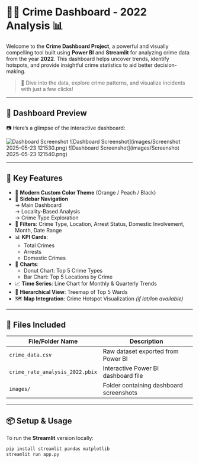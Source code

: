 # 🕵️‍♀️ Crime Dashboard - 2022 Analysis 📊

Welcome to the **Crime Dashboard Project**, a powerful and visually compelling tool built using **Power BI** and **Streamlit** for analyzing crime data from the year **2022**. This dashboard helps uncover trends, identify hotspots, and provide insightful crime statistics to aid better decision-making.

> 🚨 Dive into the data, explore crime patterns, and visualize incidents with just a few clicks!

---

## 🌟 Dashboard Preview

📷 Here’s a glimpse of the interactive dashboard:

![Dashboard Screenshot](images/Screenshot_2025-05-23_121514.png)
![Dashboard Screenshot](images/Screenshot 2025-05-23 121530.png)
![Dashboard Screenshot](images/Screenshot 2025-05-23 121540.png)

---

## 🚀 Key Features

- 🎨 **Modern Custom Color Theme** (Orange / Peach / Black)
- 📑 **Sidebar Navigation**  
  → Main Dashboard  
  → Locality-Based Analysis  
  → Crime Type Exploration
- 🧠 **Filters**: Crime Type, Location, Arrest Status, Domestic Involvement, Month, Date Range
- 📊 **KPI Cards**:  
  - Total Crimes  
  - Arrests  
  - Domestic Crimes
- 🍩 **Charts**:  
  - Donut Chart: Top 5 Crime Types  
  - Bar Chart: Top 5 Locations by Crime
- 📈 **Time Series**: Line Chart for Monthly & Quarterly Trends
- 🌳 **Hierarchical View**: Treemap of Top 5 Wards
- 🗺️ **Map Integration**: Crime Hotspot Visualization *(if lat/lon available)*

---

## 📁 Files Included

| File/Folder Name                 | Description                                  |
|----------------------------------|----------------------------------------------|
| `crime_data.csv`                | Raw dataset exported from Power BI           |
| `crime_rate_analysis_2022.pbix`| Interactive Power BI dashboard file          |
| `images/`                       | Folder containing dashboard screenshots      |

---

## 📦 Setup & Usage

To run the **Streamlit** version locally:

```bash
pip install streamlit pandas matplotlib
streamlit run app.py
